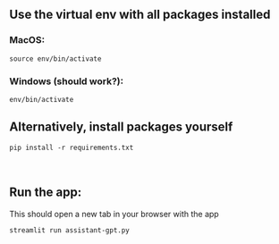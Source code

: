 ## Use the virtual env with all packages installed

### MacOS: <br>

```
source env/bin/activate
```

### Windows (should work?):

```
env/bin/activate
```

## Alternatively, install packages yourself

```
pip install -r requirements.txt
```

<br>

## Run the app:

This should open a new tab in your browser with the app

```
streamlit run assistant-gpt.py
```
